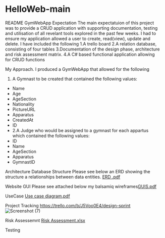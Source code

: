 # HelloWeb-main
README
GymWebApp
Expectation
The main expectatuion of this project was to provide a CRUD application with supporting documentation, testing and utilisation of all revelant tools explored in the past few weeks. I had to ensure my application allowed a user to create, read(view), update and delete.
I have included the following 
1.A trello board
2.A relation database, consisting of four tables
3.Documentation of the design phase, architecture and risk assessment matrix.
4.A C# based functional application allowing for CRUD functions

My Approach.
I produced a GymWebApp that allowed for the following
1. A Gymnast to be created that contained the following values:
- Name
- Age
- AgeSection
- Nationality
- PictureURL
- Apparatus
- CreatedAt
- ID
- 2.A Judge who would be assigned to a gymnast for each appartus which contained the following values:
- ID
- Name
- AgeSection
- Apparatus
- GymnastID


Architecture
Database Structure
Please see below an ERD showing the structure a relationships between data entities.
[ERD .pdf](https://github.com/CP-118378361/QATut1/files/6435488/ERD.pdf)


Website GUI
Please see attached below my balsamiq wireframes[GUIS.pdf](https://github.com/CP-118378361/QATut1/files/6434856/GUIS.pdf)


UseCase
[Use case diagram.pdf](https://github.com/CP-118378361/QATut1/files/6434830/Use.case.diagram.pdf)

Project Tracking
https://trello.com/b/J5Voo0E4/design-sprint
![Screenshot (7)](https://user-images.githubusercontent.com/46994774/117307383-6fcdd100-ae78-11eb-880a-2795ef140106.png)


Risk Assessemnt
[Risk Assessment.xlsx](https://github.com/CP-118378361/QATut1/files/6434945/Risk.Assessment.xlsx)

Testing
